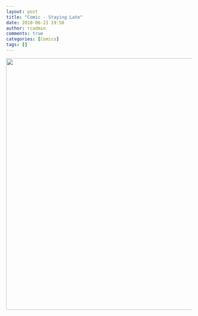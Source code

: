 ```yaml
---
layout: post
title: "Comic - Staying Late"
date: 2010-06-21 19:50
author: rcadmin
comments: true
categories: [Comics]
tags: []
---
```

<a href="http://bitsmack.com/wp/2010/06/21/comic-staying-late/"><img src="http://dl.bitsmack.com/uploads/2010/06/20100621.jpg" alt="" title="If I get Employee of the Month while I'm out just set it on my desk." width="680" height="680" class="alignnone size-full wp-image-1987" /></a>
